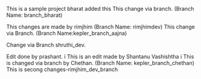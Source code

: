 This is a sample project
bharat added this
This change via branch. (Branch Name: branch_bharat)

This changes are made by rimjhim (Branch Name: rimjhimdev)
This change via Branch. (Branch Name:kepler_branch_aajna)

Change via Branch shruthi_dev.

Edit done by prashant.
i
This is an edit made by Shantanu Vashishtha
i
This is changed via branch by Chethan. (Branch Name: kepler_branch_chethan)
This is secong changes-rimjhim_dev_branch

